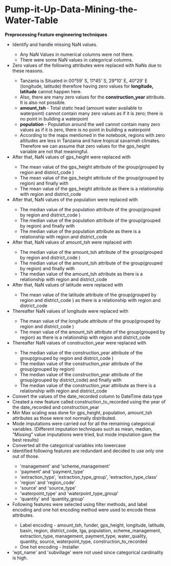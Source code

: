 # Pump-it-Up-Data-Mining-the-Water-Table
<p><span style="color: #0e101a;"><strong>Preprocessing Feature engineering techniques</strong></span></p>
<ul>
<li><span style="color: #0e101a;">Identify and handle missing NaN values.</span></li>
<ul>
<li><span style="color: #0e101a;">Any NaN Values in numerical columns were not there.</span></li>
<li><span style="color: #0e101a;">There were some NaN values in categorical columns.</span></li>
</ul>
<li><span style="color: #0e101a;">Zero values of the following attributes were replaced with NaNs due to these reasons.</span></li>
<ul>
<li><span style="color: #0e101a;">Tanzania is Situated in 00&deg;59' S, 11&deg;45' S, 29&deg;10' E, 40&deg;29' E (longitude, latitude) therefore having zero values for </span><span style="color: #0e101a;"><strong>longitude, latitude</strong></span><span style="color: #0e101a;"> cannot happen here.</span></li>
<li><span style="color: #0e101a;">Also, there are many zero values for the </span><span style="color: #0e101a;"><strong>construction_year </strong></span><span style="color: #0e101a;">attribute. It is also not possible.</span></li>
<li><span style="color: #0e101a;"><strong>amount_tsh </strong></span><span style="color: #0e101a;">- Total static head (amount water available to waterpoint) cannot contain many zero values as if it is zero; there is no point in building a waterpoint</span></li>
<li><span style="color: #0e101a;"><strong>population </strong></span><span style="color: #0e101a;">- Population around the well cannot contain many zero values as if it is zero, there is no point in building a waterpoint</span></li>
<li><span style="color: #0e101a;">According to the maps mentioned in the notebook, regions with zero altitudes are less in Tanzania and have tropical savannah climates. Therefore we can assume that zero values for the gps_height variable are not that meaningful.</span></li>
</ul>
<li><span style="color: #0e101a;">After that, NaN values of gps_height were replaced with</span></li>
<ul>
<li><span style="color: #0e101a;">The mean value of the gps_height attribute of the group(grouped by region and district_code )</span></li>
<li><span style="color: #0e101a;">The mean value of the gps_height attribute of the group(grouped by region) and finally with&nbsp;</span></li>
<li><span style="color: #0e101a;">The mean value of the gps_height attribute as there is a relationship with region and district_code</span></li>
</ul>
<li><span style="color: #0e101a;">After that, NaN values of the population were replaced with</span></li>
<ul>
<li><span style="color: #0e101a;">The median value of the population attribute of the group(grouped by region and district_code )</span></li>
<li><span style="color: #0e101a;">The median value of the population attribute of the group(grouped by region) and finally with&nbsp;</span></li>
<li><span style="color: #0e101a;">The median value of the population attribute as there is a relationship with region and district_code</span></li>
</ul>
<li><span style="color: #0e101a;">After that, NaN values of amount_tsh were replaced with</span></li>
<ul>
<li><span style="color: #0e101a;">The median value of the amount_tsh attribute of the group(grouped by region and district_code )</span></li>
<li><span style="color: #0e101a;">The median value of the amount_tsh attribute of the group(grouped by region) and finally with&nbsp;</span></li>
<li><span style="color: #0e101a;">The median value of the amount_tsh attribute as there is a relationship with region and district_code</span></li>
</ul>
<li><span style="color: #0e101a;">After that, NaN values of latitude were replaced with</span></li>
<ul>
<li><span style="color: #0e101a;">The mean value of the latitude attribute of the group(grouped by region and district_code ) as there is a relationship with region and district_code</span></li>
</ul>
<li><span style="color: #0e101a;">Thereafter NaN values of longitude were replaced with</span></li>
<ul>
<li><span style="color: #0e101a;">The mean value of the longitude attribute of the group(grouped by region and district_code )</span></li>
<li><span style="color: #0e101a;">The mean value of the amount_tsh attribute of the group(grouped by region) as there is a relationship with region and district_code</span></li>
</ul>
<li><span style="color: #0e101a;">Thereafter NaN values of construction_year were replaced with</span></li>
<ul>
<li><span style="color: #0e101a;">The median value of the construction_year attribute of the group(grouped by region and district_code )</span></li>
<li><span style="color: #0e101a;">The median value of the construction_year attribute of the group(grouped by region)</span></li>
<li><span style="color: #0e101a;">The median value of the construction_year attribute of the group(grouped by district_code) and finally with</span></li>
<li><span style="color: #0e101a;">The median value of the construction_year attribute as there is a relationship with region and district_code</span></li>
</ul>
<li><span style="color: #0e101a;">Convert the values of the date_recorded column to DateTime data type</span></li>
<li><span style="color: #0e101a;">Created a new feature called construction_to_recorded using the year of the date_recorded and construction_year</span></li>
<li><span style="color: #0e101a;">Min Max scaling was done for gps_height, population, amount_tsh attributes as those were not normally distributed.</span></li>
<li><span style="color: #0e101a;">Mode imputations were carried out for all the remaining categorical variables. (Different imputation techniques such as mean, median, "Missing" value imputations were tried, but mode imputation gave the best results)</span></li>
<li><span style="color: #0e101a;">Converted all the categorical variables into lowercase</span></li>
<li><span style="color: #0e101a;">Identified following features are redundant and decided to use only one out of those.</span></li>
<ul>
<li><span style="color: #0e101a;">'management' and 'scheme_management'</span></li>
<li><span style="color: #0e101a;">'payment' and 'payment_type'</span></li>
<li><span style="color: #0e101a;">'extraction_type', 'extraction_type_group', 'extraction_type_class'</span></li>
<li><span style="color: #0e101a;">'region' and 'region_code'</span></li>
<li><span style="color: #0e101a;">'source' and 'source_type'</span></li>
<li><span style="color: #0e101a;">'waterpoint_type' and 'waterpoint_type_group'</span></li>
<li><span style="color: #0e101a;">'quantity' and 'quantity_group'</span></li>
</ul>
<li><span style="color: #0e101a;">Following features were selected using filter methods, and label encoding and one hot encoding method were used to encode these attributes.&nbsp;</span></li>
<ul>
<li><span style="color: #0e101a;">Label encoding - amount_tsh, funder, gps_height, longitude, latitude, basin, region, district_code, lga, population, scheme_management, extraction_type, management, payment_type, water_quality, quantity, source, waterpoint_type, construction_to_recorded</span></li>
<li><span style="color: #0e101a;">One hot encoding - Installer&nbsp;</span></li>
</ul>
<li><span style="color: #0e101a;">'wpt_name' and 'subvillage' were not used since categorical cardinality is high.</span></li>
</ul>
